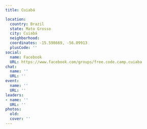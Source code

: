 ```yaml
---
title: Cuiabá

location:
  country: Brazil
  state: Mato Grosso
  city: Cuiabá
  neighborhood: 
  coordinates: -15.598669, -56.09913
  plusCode: ''
social:
  name: Facebook
  URL: https://www.facebook.com/groups/free.code.camp.cuiaba
chat:
  name: ''
  URL: ''
event:
  name: ''
  URL: ''
leaders:
- name: ''
  URL: ''
photos:
  old: 
  cover: ''
---
```

